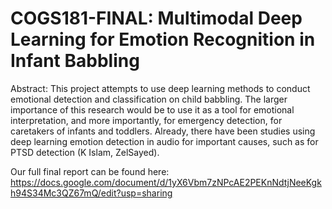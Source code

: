 # COGS181-FINAL: Multimodal Deep Learning for Emotion Recognition in Infant Babbling

Abstract:
This project attempts to use deep learning methods to conduct emotional detection and classification on child babbling. The larger importance of this research would be to use it as a tool for emotional interpretation, and more importantly, for emergency detection, for caretakers of infants and toddlers. Already, there have been studies using deep learning emotion detection in audio for important causes, such as for PTSD detection (K Islam, ZelSayed). 

Our full final report can be found here: https://docs.google.com/document/d/1yX6Vbm7zNPcAE2PEKnNdtjNeeKgkh94S34Mc3QZ67mQ/edit?usp=sharing



